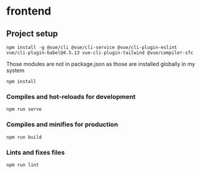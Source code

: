 # frontend

## Project setup
```
npm install -g @vue/cli @vue/cli-service @vue/cli-plugin-eslint vue/cli-plugin-babel@4.5.13 vue-cli-plugin-tailwind @vue/compiler-sfc
```
Those modules are not in package.json as those are installed globally in my system
```
npm install
```

### Compiles and hot-reloads for development
```
npm run serve
```

### Compiles and minifies for production
```
npm run build
```

### Lints and fixes files
```
npm run lint
```


